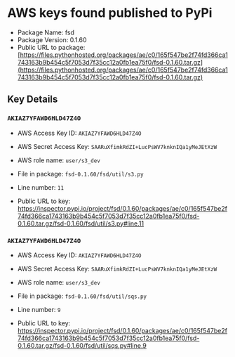 # AWS keys found published to PyPi

* Package Name: fsd
* Package Version: 0.1.60
* Public URL to package: [https://files.pythonhosted.org/packages/ae/c0/165f547be2f74fd366ca1743163b9b454c5f7053d7f35cc12a0fb1ea75f0/fsd-0.1.60.tar.gz](https://files.pythonhosted.org/packages/ae/c0/165f547be2f74fd366ca1743163b9b454c5f7053d7f35cc12a0fb1ea75f0/fsd-0.1.60.tar.gz)

## Key Details

### `AKIAZ7YFAWD6HLD47Z4O`

* AWS Access Key ID: `AKIAZ7YFAWD6HLD47Z4O`
* AWS Secret Access Key: `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` 
* AWS role name: `user/s3_dev`
* File in package: `fsd-0.1.60/fsd/util/s3.py`
* Line number: `11`

* Public URL to key: https://inspector.pypi.io/project/fsd/0.1.60/packages/ae/c0/165f547be2f74fd366ca1743163b9b454c5f7053d7f35cc12a0fb1ea75f0/fsd-0.1.60.tar.gz/fsd-0.1.60/fsd/util/s3.py#line.11



### `AKIAZ7YFAWD6HLD47Z4O`

* AWS Access Key ID: `AKIAZ7YFAWD6HLD47Z4O`
* AWS Secret Access Key: `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` 
* AWS role name: `user/s3_dev`
* File in package: `fsd-0.1.60/fsd/util/sqs.py`
* Line number: `9`

* Public URL to key: https://inspector.pypi.io/project/fsd/0.1.60/packages/ae/c0/165f547be2f74fd366ca1743163b9b454c5f7053d7f35cc12a0fb1ea75f0/fsd-0.1.60.tar.gz/fsd-0.1.60/fsd/util/sqs.py#line.9


